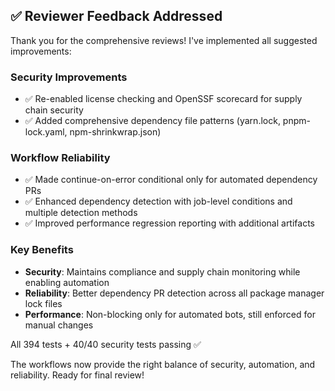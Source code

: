 ## ✅ Reviewer Feedback Addressed

Thank you for the comprehensive reviews! I've implemented all suggested improvements:

### Security Improvements

- ✅ Re-enabled license checking and OpenSSF scorecard for supply chain security
- ✅ Added comprehensive dependency file patterns (yarn.lock, pnpm-lock.yaml, npm-shrinkwrap.json)

### Workflow Reliability

- ✅ Made continue-on-error conditional only for automated dependency PRs
- ✅ Enhanced dependency detection with job-level conditions and multiple detection methods
- ✅ Improved performance regression reporting with additional artifacts

### Key Benefits

- **Security**: Maintains compliance and supply chain monitoring while enabling automation
- **Reliability**: Better dependency PR detection across all package manager lock files
- **Performance**: Non-blocking only for automated bots, still enforced for manual changes

All 394 tests + 40/40 security tests passing ✅

The workflows now provide the right balance of security, automation, and reliability. Ready for final review!
